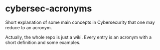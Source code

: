 # cybersec-acronyms
Short explanation of some main concepts in Cybersecurity that one may reduce to an acronym.

Actually, the whole repo is just a wiki. Every entry is an acronym with a short definition and some examples.
